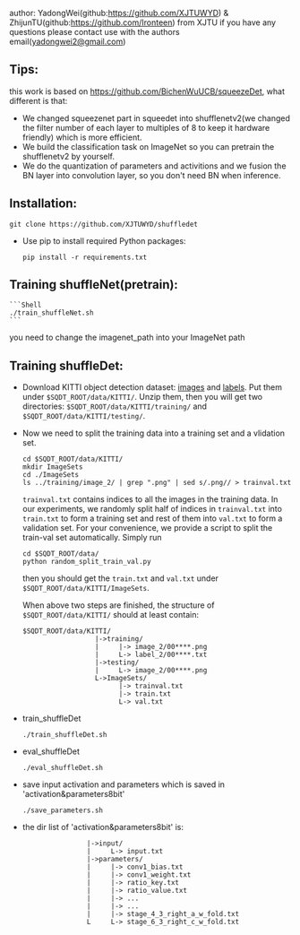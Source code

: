 author: YadongWei(github:https://github.com/XJTUWYD) & ZhijunTU(github:https://github.com/Ironteen) from XJTU if you have any questions please contact use with the authors email(yadongwei2@gmail.com)

## Tips:
this work is based on https://github.com/BichenWuUCB/squeezeDet, what different is that:
- We changed squeezenet part in squeedet into shufflenetv2(we changed the filter number of each layer to multiples of 8 to keep it hardware friendly) which is more efficient.
- We build the classification task on ImageNet so you can pretrain the shufflenetv2 by yourself.
- We do the quantization of parameters and activitions and we fusion the BN layer into convolution layer, so you don't need BN when inference.


## Installation:
  ```Shell
  git clone https://github.com/XJTUWYD/shuffledet
  ```
- Use pip to install required Python packages:
    ```Shell
    pip install -r requirements.txt
    ```
## Training shuffleNet(pretrain):
    ```Shell
    ./train_shuffleNet.sh
    ```
you need to change the imagenet_path into your ImageNet path

## Training shuffleDet:
- Download KITTI object detection dataset: [images](http://www.cvlibs.net/download.php?file=data_object_image_2.zip) and [labels](http://www.cvlibs.net/download.php?file=data_object_label_2.zip). Put them under `$SQDT_ROOT/data/KITTI/`. Unzip them, then you will get two directories:  `$SQDT_ROOT/data/KITTI/training/` and `$SQDT_ROOT/data/KITTI/testing/`. 

- Now we need to split the training data into a training set and a vlidation set. 

  ```Shell
  cd $SQDT_ROOT/data/KITTI/
  mkdir ImageSets
  cd ./ImageSets
  ls ../training/image_2/ | grep ".png" | sed s/.png// > trainval.txt
  ```
  `trainval.txt` contains indices to all the images in the training data. In our experiments, we randomly split half of indices in `trainval.txt` into `train.txt` to form a training set and rest of them into `val.txt` to form a validation set. For your convenience, we provide a script to split the train-val set automatically. Simply run
  
    ```Shell
  cd $SQDT_ROOT/data/
  python random_split_train_val.py
  ```
  
  then you should get the `train.txt` and `val.txt` under `$SQDT_ROOT/data/KITTI/ImageSets`. 

  When above two steps are finished, the structure of `$SQDT_ROOT/data/KITTI/` should at least contain:

  ```Shell
  $SQDT_ROOT/data/KITTI/
                    |->training/
                    |     |-> image_2/00****.png
                    |     L-> label_2/00****.txt
                    |->testing/
                    |     L-> image_2/00****.png
                    L->ImageSets/
                          |-> trainval.txt
                          |-> train.txt
                          L-> val.txt
  ```
- train_shuffleDet
    ```Shell
  ./train_shuffleDet.sh
  ```

- eval_shuffleDet
    ```Shell
  ./eval_shuffleDet.sh
  ```
- save input activation and parameters which is saved in 'activation&parameters8bit'
    ```Shell
  ./save_parameters.sh
  ```
- the dir list of 'activation&parameters8bit' is:
    ```Shell
                    |->input/
                    |     L-> input.txt
                    |->parameters/
                    |     |-> conv1_bias.txt
                    |     |-> conv1_weight.txt
                    |     |-> ratio_key.txt 
                    |     |-> ratio_value.txt 
                    |     |-> ... 
                    |     |-> ...
                    |     |-> stage_4_3_right_a_w_fold.txt
                    L     L-> stage_6_3_right_c_w_fold.txt
  ```

